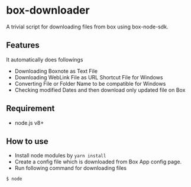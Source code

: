 # box-downloader
A trivial script for downloading files from box using box-node-sdk.

## Features
It automatically does followings
- Downloading Boxnote as Text File
- Downloading WebLink File as URL Shortcut File for Windows
- Converting File or Folder Name to be compatible for Windows
- Checking modified Dates and then download only updated file on Box

## Requirement
- node.js v8+

## How to use
+ Install node modules by `yarn install`
+ Create a config file which is downloaded from Box App config page.
+ Run following command for downloading files
```sh
$ node 
```
